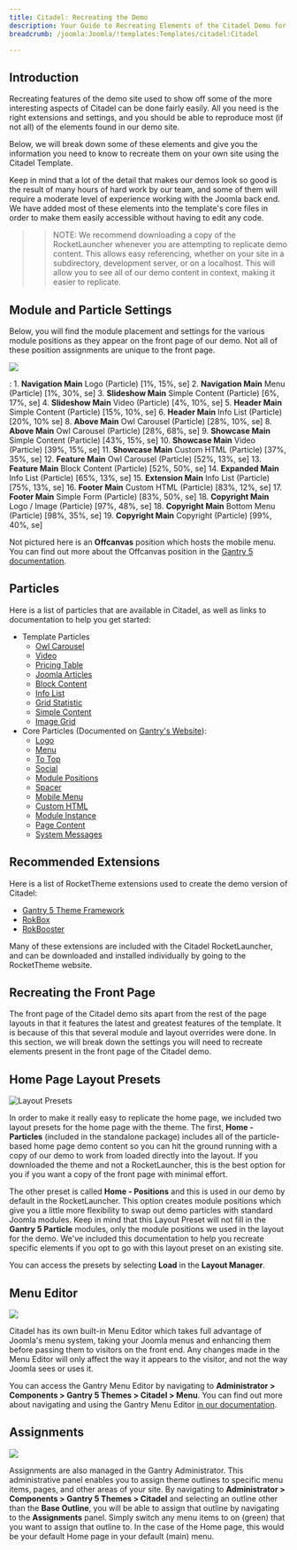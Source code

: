 ```yaml
---
title: Citadel: Recreating the Demo
description: Your Guide to Recreating Elements of the Citadel Demo for Joomla
breadcrumb: /joomla:Joomla/!templates:Templates/citadel:Citadel

---
```


Introduction
-----

Recreating features of the demo site used to show off some of the more interesting aspects of Citadel can be done fairly easily. All you need is the right extensions and settings, and you should be able to reproduce most (if not all) of the elements found in our demo site.

Below, we will break down some of these elements and give you the information you need to know to recreate them on your own site using the Citadel Template.

Keep in mind that a lot of the detail that makes our demos look so good is the result of many hours of hard work by our team, and some of them will require a moderate level of experience working with the Joomla back end. We have added most of these elements into the template's core files in order to make them easily accessible without having to edit any code.

>> NOTE: We recommend downloading a copy of the RocketLauncher whenever you are attempting to replicate demo content. This allows easy referencing, whether on your site in a subdirectory, development server, or on a localhost. This will allow you to see all of our demo content in context, making it easier to replicate.

Module and Particle Settings
-----

Below, you will find the module placement and settings for the various module positions as they appear on the front page of our demo. Not all of these position assignments are unique to the front page.

![](assets/citadel2.jpeg)

:   1. **Navigation Main** Logo (Particle) [1%, 15%, se]
    2. **Navigation Main** Menu (Particle) [1%, 30%, se]
    3. **Slideshow Main** Simple Content (Particle) [6%, 17%, se]
    4. **Slideshow Main** Video (Particle) [4%, 10%, se]
    5. **Header Main** Simple Content (Particle) [15%, 10%, se]
    6. **Header Main** Info List (Particle) [20%, 10% se]
    8. **Above Main** Owl Carousel (Particle) [28%, 10%, se]
    8. **Above Main** Owl Carousel (Particle) [28%, 68%, se]
    9. **Showcase Main** Simple Content (Particle) [43%, 15%, se]
    10. **Showcase Main** Video (Particle) [39%, 15%, se]
    11. **Showcase Main** Custom HTML (Particle) [37%, 35%, se]
    12. **Feature Main** Owl Carousel (Particle) [52%, 13%, se]
    13. **Feature Main** Block Content (Particle) [52%, 50%, se]
    14. **Expanded Main** Info List (Particle) [65%, 13%, se]
    15. **Extension Main** Info List (Particle) [75%, 13%, se]
    16. **Footer Main** Custom HTML (Particle) [83%, 12%, se]
    17. **Footer Main** Simple Form (Particle) [83%, 50%, se]
    18. **Copyright Main** Logo / Image (Particle) [97%, 48%, se]
    18. **Copyright Main** Bottom Menu (Particle) [98%, 35%, se]
    19. **Copyright Main** Copyright (Particle) [99%, 40%, se]

Not pictured here is an **Offcanvas** position which hosts the mobile menu. You can find out more about the Offcanvas position in the [Gantry 5 documentation](http://docs.gantry.org/gantry5/configure/layout-manager#offcanvas-section).

Particles
-----

Here is a list of particles that are available in Citadel, as well as links to documentation to help you get started:

* Template Particles
    * [Owl Carousel](particle_owl.md)
    * [Video](particle_video.md)
    * [Pricing Table](particle_pricing.md)
    * [Joomla Articles](particle_joomla.md)
    * [Block Content](particle_block.md)
    * [Info List](particle_info.md)
    * [Grid Statistic](particle_grid.md)
    * [Simple Content](particle_simple.md)
    * [Image Grid](particle_image.md)
* Core Particles (Documented on [Gantry's Website](http://gantry.org)):
    * [Logo](http://docs.gantry.org/gantry5/particles/logo)
    * [Menu](http://docs.gantry.org/gantry5/particles/menu-control)
    * [To Top](http://docs.gantry.org/gantry5/particles/to-top)
    * [Social](http://docs.gantry.org/gantry5/particles/social)
    * [Module Positions](http://docs.gantry.org/gantry5/particles/position)
    * [Spacer](http://docs.gantry.org/gantry5/particles/spacer)
    * [Mobile Menu](http://docs.gantry.org/gantry5/particles/mobile-menu)
    * [Custom HTML](http://docs.gantry.org/gantry5/particles/custom-html)
    * [Module Instance](http://docs.gantry.org/gantry5/particles/module-instance)
    * [Page Content](http://docs.gantry.org/gantry5/particles/page-content)
    * [System Messages](http://docs.gantry.org/gantry5/particles/system-messages)

Recommended Extensions
-----

Here is a list of RocketTheme extensions used to create the demo version of Citadel:

* [Gantry 5 Theme Framework](http://gantry.org/)
* [RokBox](http://www.rockettheme.com/joomla/extensions/rokbox)
* [RokBooster](http://www.rockettheme.com/joomla/extensions/rokbooster)

Many of these extensions are included with the Citadel RocketLauncher, and can be downloaded and installed individually by going to the RocketTheme website.

Recreating the Front Page
-----

The front page of the Citadel demo sits apart from the rest of the page layouts in that it features the latest and greatest features of the template. It is because of this that several module and layout overrides were done. In this section, we will break down the settings you will need to recreate elements present in the front page of the Citadel demo.

Home Page Layout Presets
-----

![Layout Presets](assets/layout_presets.jpeg)

In order to make it really easy to replicate the home page, we included two layout presets for the home page with the theme. The first, **Home - Particles** (included in the standalone package) includes all of the particle-based home page demo content so you can hit the ground running with a copy of our demo to work from loaded directly into the layout. If you downloaded the theme and not a RocketLauncher, this is the best option for you if you want a copy of the front page with minimal effort.

The other preset is called **Home - Positions** and this is used in our demo by default in the RocketLauncher. This option creates module positions which give you a little more flexibility to swap out demo particles with standard Joomla modules. Keep in mind that this Layout Preset will not fill in the **Gantry 5 Particle** modules, only the module positions we used in the layout for the demo. We've included this documentation to help you recreate specific elements if you opt to go with this layout preset on an existing site.

You can access the presets by selecting **Load** in the **Layout Manager**.

Menu Editor
-----

![](assets/menu_1.jpeg)

Citadel has its own built-in Menu Editor which takes full advantage of Joomla's menu system, taking your Joomla menus and enhancing them before passing them to visitors on the front end. Any changes made in the Menu Editor will only affect the way it appears to the visitor, and not the way Joomla sees or uses it.

You can access the Gantry Menu Editor by navigating to **Administrator > Components > Gantry 5 Themes > Citadel > Menu**. You can find out more about navigating and using the Gantry Menu Editor [in our documentation](http://docs.gantry.org/gantry5/configure/menu-editor).

Assignments
-----

![](assets/assignments_1.jpeg)

Assignments are also managed in the Gantry Administrator. This administrative panel enables you to assign theme outlines to specific menu items, pages, and other areas of your site. By navigating to **Administrator > Components > Gantry 5 Themes > Citadel** and selecting an outline other than the **Base Outline**, you will be able to assign that outline by navigating to the **Assignments** panel. Simply switch any menu items to on (green) that you want to assign that outline to. In the case of the Home page, this would be your default Home page in your default (main) menu.
